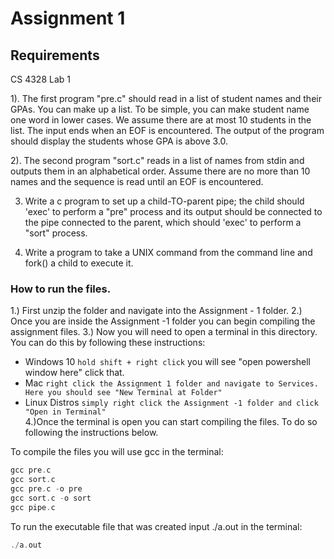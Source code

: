 # Assignment 1



## Requirements

CS 4328 Lab 1 

1). The first program "pre.c" 
should read in a list of student names and their GPAs. You can make up a list. To be simple, you 
can make student name one word in lower cases. We assume there are at most 10 students in the list. 
The input ends when an EOF is encountered. The output of the program should display the students 
whose GPA is above 3.0. 

2). The second program "sort.c" reads in a list of names from stdin and 
outputs them in an alphabetical order. Assume there are no more than 10 
names and the sequence is read until an EOF is encountered.  

3. Write a c program to set up a child-TO-parent pipe; the child 
should 'exec' to perform a "pre" process and its output should be 
connected to the pipe connected to the parent, which should 'exec' to 
perform a "sort" process.

4. Write a program to take a UNIX command from the command line
and fork() a child to execute it. 


### How to run the files.
1.) First unzip the folder and navigate into the Assignment - 1 folder.
2.) Once you are inside the Assignment -1 folder you can begin compiling the assignment files.
3.) Now you will need to open a terminal in this directory. You can do this by following these instructions:  
   * Windows 10 ``` hold shift + right click ``` you will see "open powershell window here" click that.  
   * Mac ``` right click the Assignment 1 folder and navigate to Services. Here you should see "New Terminal at Folder" ```  
   * Linux Distros ```simply right click the Assignment -1 folder and click "Open in Terminal"```    
4.)Once the terminal is open you can start compiling the files. To do so following the instructions below. 
    
To compile the files you will use gcc in the terminal:
```c
gcc pre.c
gcc sort.c
gcc pre.c -o pre
gcc sort.c -o sort
gcc pipe.c
```
To run the executable file that was created input ./a.out in the terminal:
```c
./a.out
```


